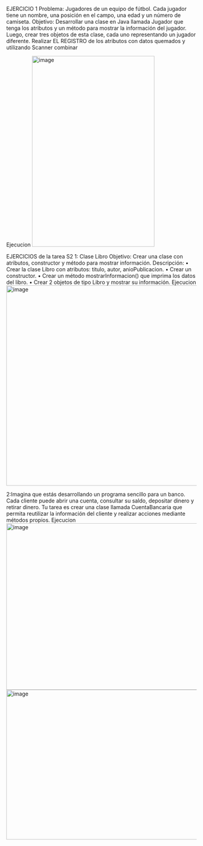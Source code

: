 EJERCICIO 1
Problema: Jugadores de un equipo de fútbol. Cada jugador tiene un nombre, una posición en el
campo, una edad y un número de camiseta.
Objetivo: Desarrollar una clase en Java llamada Jugador que tenga los atributos y un método
para mostrar la información del jugador. Luego, crear tres objetos de esta clase, cada uno
representando un jugador diferente.
Realizar EL REGISTRO de los atributos con datos quemados y utilizando Scanner combinar

Ejecucion
<img width="324" height="503" alt="image" src="https://github.com/user-attachments/assets/c5b331c7-20b1-443c-88b4-503f8e2e5276" />


EJERCICIOS de la tarea S2
1: Clase Libro 
Objetivo: Crear una clase con atributos, constructor y método para mostrar información. 
Descripción: 
•	Crear la clase Libro con atributos: titulo, autor, anioPublicacion. 
•	Crear un constructor. 
•	Crear un método mostrarInformacion() que imprima los datos del libro. 
•	Crear 2 objetos de tipo Libro y mostrar su información. 
Ejecucion 
<img width="630" height="528" alt="image" src="https://github.com/user-attachments/assets/be500fbf-3150-4e4b-9bfc-f667abe32ffc" />

2:Imagina que estás desarrollando un programa sencillo para un banco. Cada cliente puede abrir una cuenta, consultar su saldo, depositar dinero y retirar dinero. 
Tu tarea es crear una clase llamada CuentaBancaria que permita reutilizar la información del cliente y realizar acciones mediante métodos propios. 
Ejecucion
<img width="580" height="439" alt="image" src="https://github.com/user-attachments/assets/39c82641-1b32-4a0e-b419-7c324f6b92be" />
<img width="614" height="395" alt="image" src="https://github.com/user-attachments/assets/51591004-42aa-48f9-b8bc-61bda6217b68" />


